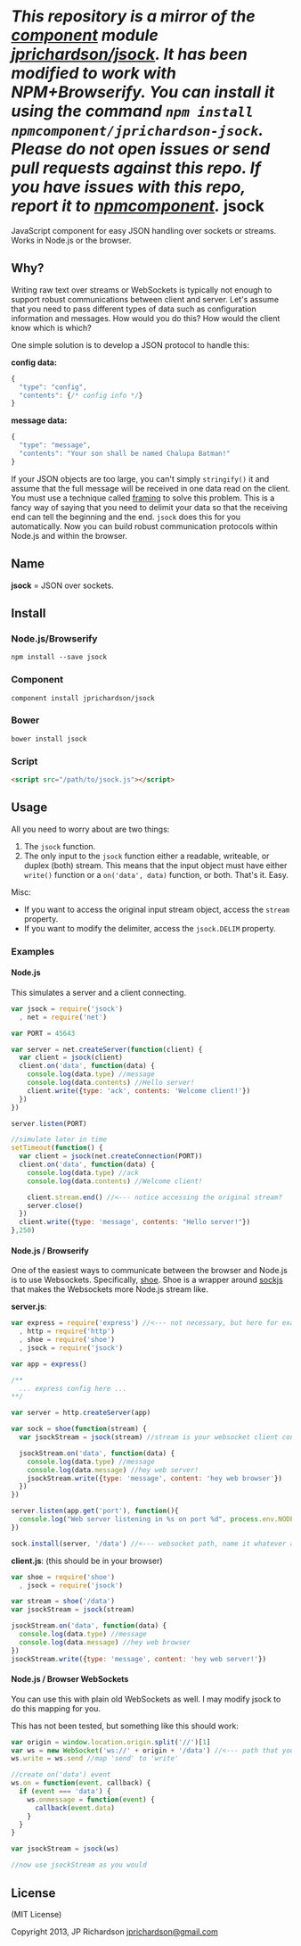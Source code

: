 *This repository is a mirror of the [component](http://component.io) module [jprichardson/jsock](http://github.com/jprichardson/jsock). It has been modified to work with NPM+Browserify. You can install it using the command `npm install npmcomponent/jprichardson-jsock`. Please do not open issues or send pull requests against this repo. If you have issues with this repo, report it to [npmcomponent](https://github.com/airportyh/npmcomponent).*
jsock
=====

JavaScript component for easy JSON handling over sockets or streams. Works in Node.js or the browser.


Why?
----

Writing raw text over streams or WebSockets is typically not enough to support robust communications between client and server. Let's assume that you need to pass different types of data such as configuration information and messages. How would you do this? How would the client know which is which?

One simple solution is to develop a JSON protocol to handle this:


**config data:**
```js
{
  "type": "config",
  "contents": {/* config info */}
}
```

**message data:**
```js
{
  "type": "message",
  "contents": "Your son shall be named Chalupa Batman!"
}
```

If your JSON objects are too large, you can't simply `stringify()` it and assume that the full message will be received in one data read on the client. You must use a technique called [framing][framing] to solve this problem. This is a fancy way of saying that you need to delimit your data so that the receiving end can tell the beginning and the end. `jsock` does this for you automatically. Now you can build robust communication protocols within Node.js and within the browser.



Name
----

**jsock** = JSON over sockets.



Install
-------

### Node.js/Browserify

    npm install --save jsock


### Component

    component install jprichardson/jsock


### Bower

    bower install jsock


### Script

```html
<script src="/path/to/jsock.js"></script>
```


Usage
-----

All you need to worry about are two things:

1. The `jsock` function.
2. The only input to the `jsock` function either a readable, writeable, or duplex (both) stream. This means that the input object must have either `write()` function or a `on('data', data)` function, or both. That's it. Easy.


Misc:

- If you want to access the original input stream object, access the `stream` property.
- If you want to modify the delimiter, access the `jsock.DELIM` property.


### Examples


#### Node.js

This simulates a server and a client connecting.

```js
var jsock = require('jsock')
  , net = require('net')

var PORT = 45643

var server = net.createServer(function(client) {
  var client = jsock(client)
  client.on('data', function(data) {
    console.log(data.type) //message
    console.log(data.contents) //Hello server!
    client.write({type: 'ack', contents: 'Welcome client!'})
  })
})

server.listen(PORT)

//simulate later in time
setTimeout(function() {
  var client = jsock(net.createConnection(PORT))
  client.on('data', function(data) {
    console.log(data.type) //ack
    console.log(data.contents) //Welcome client!

    client.stream.end() //<--- notice accessing the original stream?
    server.close()
  })
  client.write({type: 'message', contents: "Hello server!"})
},250)
```

#### Node.js / Browserify

One of the easiest ways to communicate between the browser and Node.js is to use Websockets. Specifically, [shoe](https://github.com/substack/shoe). Shoe is a wrapper around [sockjs](https://github.com/sockjs) that makes the Websockets more Node.js stream like.

**server.js**:
```js
var express = require('express') //<--- not necessary, but here for example
  , http = require('http')
  , shoe = require('shoe')
  , jsock = require('jsock')

var app = express()

/**
  ... express config here ...
**/

var server = http.createServer(app)

var sock = shoe(function(stream) {
  var jsockStream = jsock(stream) //stream is your websocket client connecting

  jsockStream.on('data', function(data) {
    console.log(data.type) //message
    console.log(data.message) //hey web server!
    jsockStream.write({type: 'message', content: 'hey web browser'})
  })
})

server.listen(app.get('port'), function(){
  console.log("Web server listening in %s on port %d", process.env.NODE_ENV, app.get('port'));
})

sock.install(server, '/data') //<--- websocket path, name it whatever as long as it doesn't conflict with your express routes
```

**client.js**: (this should be in your browser)
```js
var shoe = require('shoe')
  , jsock = require('jsock')

var stream = shoe('/data')
var jsockStream = jsock(stream)

jsockStream.on('data', function(data) {
  console.log(data.type) //message
  console.log(data.message) //hey web browser
})
jsockStream.write({type: 'message', content: 'hey web server!'})
```


#### Node.js / Browser WebSockets

You can use this with plain old WebSockets as well.  I may modify jsock to do this mapping for you.

This has not been tested, but something like this should work:

```js
var origin = window.location.origin.split('//')[1]
var ws = new WebSocket('ws://' + origin + '/data') //<--- path that you define on the server
ws.write = ws.send //map 'send' to 'write'

//create on('data') event
ws.on = function(event, callback) {
  if (event === 'data') {
    ws.onmessage = function(event) {
      callback(event.data)
    }
  }
}

var jsockStream = jsock(ws) 

//now use jsockStream as you would

```



License
-------

(MIT License)

Copyright 2013, JP Richardson  <jprichardson@gmail.com>

[framing]: http://en.wikipedia.org/wiki/Frame_(networking)


